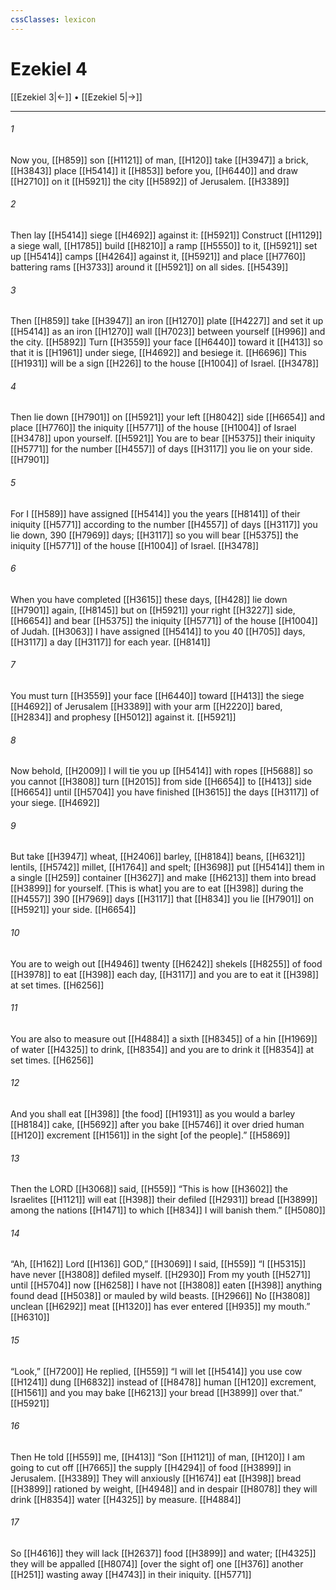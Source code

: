 ```yaml
---
cssClasses: lexicon
---
```


# Ezekiel 4

[[Ezekiel 3|←]] • [[Ezekiel 5|→]]

---

###### 1
Now you, [[H859]] son [[H1121]] of man, [[H120]] take [[H3947]] a brick, [[H3843]] place [[H5414]] it [[H853]] before you, [[H6440]] and draw [[H2710]] on it [[H5921]] the city [[H5892]] of Jerusalem. [[H3389]]

###### 2
Then lay [[H5414]] siege [[H4692]] against it: [[H5921]] Construct [[H1129]] a siege wall, [[H1785]] build [[H8210]] a ramp [[H5550]] to it, [[H5921]] set up [[H5414]] camps [[H4264]] against it, [[H5921]] and place [[H7760]] battering rams [[H3733]] around it [[H5921]] on all sides. [[H5439]]

###### 3
Then [[H859]] take [[H3947]] an iron [[H1270]] plate [[H4227]] and set it up [[H5414]] as an iron [[H1270]] wall [[H7023]] between yourself [[H996]] and the city. [[H5892]] Turn [[H3559]] your face [[H6440]] toward it [[H413]] so that it is [[H1961]] under siege, [[H4692]] and besiege it. [[H6696]] This [[H1931]] will be a sign [[H226]] to the house [[H1004]] of Israel. [[H3478]]

###### 4
Then lie down [[H7901]] on [[H5921]] your left [[H8042]] side [[H6654]] and place [[H7760]] the iniquity [[H5771]] of the house [[H1004]] of Israel [[H3478]] upon yourself. [[H5921]] You are to bear [[H5375]] their iniquity [[H5771]] for the number [[H4557]] of days [[H3117]] you lie on your side. [[H7901]]

###### 5
For I [[H589]] have assigned [[H5414]] you the years [[H8141]] of their iniquity [[H5771]] according to the number [[H4557]] of days [[H3117]] you lie down, 390 [[H7969]] days; [[H3117]] so you will bear [[H5375]] the iniquity [[H5771]] of the house [[H1004]] of Israel. [[H3478]]

###### 6
When you have completed [[H3615]] these days, [[H428]] lie down [[H7901]] again, [[H8145]] but on [[H5921]] your right [[H3227]] side, [[H6654]] and bear [[H5375]] the iniquity [[H5771]] of the house [[H1004]] of Judah. [[H3063]] I have assigned [[H5414]] to you  40 [[H705]] days, [[H3117]] a day [[H3117]] for each year. [[H8141]]

###### 7
You must turn [[H3559]] your face [[H6440]] toward [[H413]] the siege [[H4692]] of Jerusalem [[H3389]] with your arm [[H2220]] bared, [[H2834]] and prophesy [[H5012]] against it. [[H5921]]

###### 8
Now behold, [[H2009]] I will tie you up [[H5414]] with ropes [[H5688]] so you cannot [[H3808]] turn [[H2015]] from side [[H6654]] to [[H413]] side [[H6654]] until [[H5704]] you have finished [[H3615]] the days [[H3117]] of your siege. [[H4692]]

###### 9
But take [[H3947]] wheat, [[H2406]] barley, [[H8184]] beans, [[H6321]] lentils, [[H5742]] millet, [[H1764]] and spelt; [[H3698]] put [[H5414]] them in a single [[H259]] container [[H3627]] and make [[H6213]] them into bread [[H3899]] for yourself.  [This is what] you are to eat [[H398]] during the [[H4557]] 390 [[H7969]] days [[H3117]] that [[H834]] you lie [[H7901]] on [[H5921]] your side. [[H6654]]

###### 10
You are to weigh out [[H4946]] twenty [[H6242]] shekels [[H8255]] of food [[H3978]] to eat [[H398]] each day, [[H3117]] and you are to eat it [[H398]] at set times. [[H6256]]

###### 11
You are also to measure out [[H4884]] a sixth [[H8345]] of a hin [[H1969]] of water [[H4325]] to drink, [[H8354]] and you are to drink it [[H8354]] at set times. [[H6256]]

###### 12
And you shall eat [[H398]] [the food] [[H1931]] as you would a barley [[H8184]] cake, [[H5692]] after you bake [[H5746]] it over dried human [[H120]] excrement [[H1561]] in the sight [of the people].” [[H5869]]

###### 13
Then the LORD [[H3068]] said, [[H559]] “This is how [[H3602]] the Israelites [[H1121]] will eat [[H398]] their defiled [[H2931]] bread [[H3899]] among the nations [[H1471]] to which [[H834]] I will banish them.” [[H5080]]

###### 14
“Ah, [[H162]] Lord [[H136]] GOD,” [[H3069]] I said, [[H559]] “I [[H5315]] have never [[H3808]] defiled myself. [[H2930]] From my youth [[H5271]] until [[H5704]] now [[H6258]] I have not [[H3808]] eaten [[H398]] anything found dead [[H5038]] or mauled by wild beasts. [[H2966]] No [[H3808]] unclean [[H6292]] meat [[H1320]] has ever entered [[H935]] my mouth.” [[H6310]]

###### 15
“Look,” [[H7200]] He replied, [[H559]] “I will let [[H5414]] you use cow [[H1241]] dung [[H6832]] instead of [[H8478]] human [[H120]] excrement, [[H1561]] and you may bake [[H6213]] your bread [[H3899]] over that.” [[H5921]]

###### 16
Then He told [[H559]] me, [[H413]] “Son [[H1121]] of man, [[H120]] I am going to cut off [[H7665]] the supply [[H4294]] of food [[H3899]] in Jerusalem. [[H3389]] They will anxiously [[H1674]] eat [[H398]] bread [[H3899]] rationed by weight, [[H4948]] and in despair [[H8078]] they will drink [[H8354]] water [[H4325]] by measure. [[H4884]]

###### 17
So [[H4616]] they will lack [[H2637]] food [[H3899]] and water; [[H4325]] they will be appalled [[H8074]] [over the sight of] one [[H376]] another [[H251]] wasting away [[H4743]] in their iniquity. [[H5771]]

